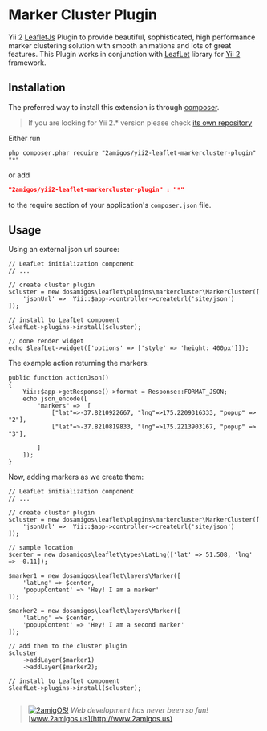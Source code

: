 Marker Cluster Plugin
======================

Yii 2 [LeafletJs](http://leafletjs.com/) Plugin to provide beautiful, sophisticated, high performance marker clustering solution with smooth
animations and lots of great features. This Plugin works in conjunction with [LeafLet](https://github.com/2amigos/yii2-leaflet-extension)
library for [Yii 2](https://github.com/yiisoft/yii2) framework.

Installation
------------
The preferred way to install this extension is through [composer](http://getcomposer.org/download/).

> If you are looking for Yii 2.* version please check [its own repository](https://github.com/2amigos/yii2-leaflet-extension)

Either run

```
php composer.phar require "2amigos/yii2-leaflet-markercluster-plugin" "*"
```
or add

```json
"2amigos/yii2-leaflet-markercluster-plugin" : "*"
```

to the require section of your application's `composer.json` file.

Usage
-----

Using an external json url source:

```
// LeafLet initialization component
// ...

// create cluster plugin
$cluster = new dosamigos\leaflet\plugins\markercluster\MarkerCluster([
	'jsonUrl' =>  Yii::$app->controller->createUrl('site/json')
]);

// install to LeafLet component
$leafLet->plugins->install($cluster);

// done render widget
echo $leafLet->widget(['options' => ['style' => 'height: 400px']]);

```

The example action returning the markers:

```
public function actionJson()
{
    Yii::$app->getResponse()->format = Response::FORMAT_JSON;
    echo json_encode([
        "markers" =>  [
            ["lat"=>-37.8210922667, "lng"=>175.2209316333, "popup" => "2"],
            ["lat"=>-37.8210819833, "lng"=>175.2213903167, "popup" => "3"],

        ]
    ]);
}

```

Now, adding markers as we create them:

```
// LeafLet initialization component
// ...

// create cluster plugin
$cluster = new dosamigos\leaflet\plugins\markercluster\MarkerCluster([
	'jsonUrl' =>  Yii::$app->controller->createUrl('site/json')
]);

// sample location
$center = new dosamigos\leaflet\types\LatLng(['lat' => 51.508, 'lng' => -0.11]);

$marker1 = new dosamigos\leaflet\layers\Marker([
    'latLng' => $center,
    'popupContent' => 'Hey! I am a marker'
]);

$marker2 = new dosamigos\leaflet\layers\Marker([
	'latLng' => $center,
	'popupContent' => 'Hey! I am a second marker'
]);

// add them to the cluster plugin
$cluster
    ->addLayer($marker1)
    ->addLayer($marker2);

// install to LeafLet component
$leafLet->plugins->install($cluster);


```

> [![2amigOS!](http://www.gravatar.com/avatar/55363394d72945ff7ed312556ec041e0.png)](http://www.2amigos.us)
<i>Web development has never been so fun!</i>
[www.2amigos.us](http://www.2amigos.us)